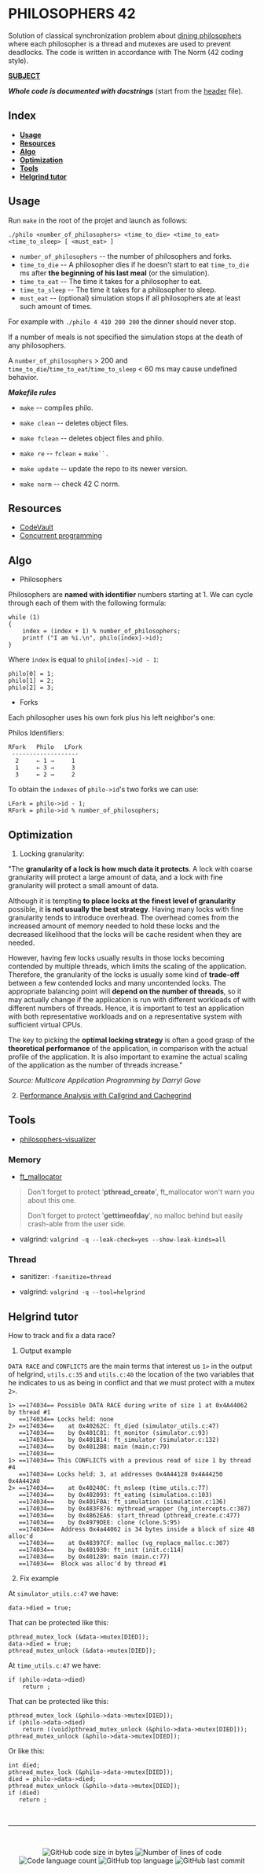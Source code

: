 
#           PHILOSOPHERS 42

Solution of classical synchronization problem about
[dining philosophers](https://en.wikipedia.org/wiki/Dining_philosophers_problem)
where each philosopher is a thread and mutexes are used to prevent deadlocks.
The code is written in accordance with The Norm (42 coding style).

**[SUBJECT](doc/subject.md)**

***Whole code is documented with docstrings*** (start from the [header](include/philo.h) file).

##  Index

* **[Usage](#Usage)**<br>
* **[Resources](#Resources)**<br>
* **[Algo](#Algo)**<br>
* **[Optimization](#Optimization)**<br>
* **[Tools](#Tools)**<br>
* **[Helgrind tutor](#helgrind-tutor)**<br>

##  Usage

Run `make` in the root of the projet and launch as follows:

    ./philo <number_of_philosophers> <time_to_die> <time_to_eat> <time_to_sleep> [ <must_eat> ]

- `number_of_philosophers` -- the number of philosophers and forks.
- `time_to_die` -- A philosopher dies if he doesn't start to eat `time_to_die`
  ms after **the beginning of his last meal** (or the simulation).
- `time_to_eat` -- The time it takes for a philosopher to eat.
- `time_to_sleep` -- The time it takes for a philosopher to sleep.
- `must_eat` -- (optional) simulation stops if all philosophers ate at least such
  amount of times.

For example with `./philo 4 410 200 200` the dinner should never stop.

If a number of meals is not specified the simulation stops at the death of any
philosophers.

A `number_of_philosophers` > 200 and `time_to_die`/`time_to_eat`/`time_to_sleep`
< 60 ms may cause undefined behavior.

***Makefile rules***

- `make` -- compiles philo.
- `make clean` -- deletes object files.
- `make fclean` -- deletes object files and philo.
- `make re` -- `fclean` + `make``.`

- `make update` -- update the repo to its newer version.
- `make norm` -- check 42 C norm.

##  Resources

- [CodeVault](https://www.youtube.com/playlist?list=PLfqABt5AS4FmuQf70psXrsMLEDQXNkLq2)<br>
- [Concurrent programming](https://begriffs.com/posts/2020-03-23-concurrent-programming.html)<br>

##  Algo

* Philosophers

Philosophers are **named with identifier** numbers starting at 1.
We can cycle through each of them with the following formula:

    while (1)
    {
        index = (index + 1) % number_of_philosophers;
        printf ("I am %i.\n", philo[index]->id);
    }

Where `index` is equal to `philo[index]->id - 1`:

    philo[0] = 1;
    philo[1] = 2;
    philo[2] = 3;

* Forks

Each philosopher uses his own fork plus his left neighbor's one:

Philos Identifiers:

    RFork   Philo   LFork
     -------------------
      2     ← 1 →     1
      1     ← 3 →     3
      3     ← 2 →     2

To obtain the `indexes` of `philo->id`'s two forks we can use:

    LFork = philo->id - 1;
    RFork = philo->id % number_of_philosophers;

##  Optimization

1. Locking granularity:

"The **granularity of a lock is how much data it protects**. A lock with coarse
granularity will protect a large amount of data, and a lock with fine
granularity will protect a small amount of data.

Although it is tempting **to place locks at the finest level of granularity**
possible, it **is not usually the best strategy**. Having many locks with fine
granularity tends to introduce overhead. The overhead comes from the increased
amount of memory needed to hold these locks and the decreased likelihood that
the locks will be cache resident when they are needed.

However, having few locks usually results in those locks becoming contended by
multiple threads, which limits the scaling of the application. Therefore, the
granularity of the locks is usually some kind of **trade-off** between a few
contended locks and many uncontended locks. The appropriate balancing point will
**depend on the number of threads**, so it may actually change if the application
is run with different workloads of with different numbers of threads. Hence, it
is important to test an application with both representative workloads and on a
representative system with sufficient virtual CPUs.

The key to picking the **optimal locking strategy** is often a good grasp of the
**theoretical performance** of the application, in comparison with the actual
profile of the application. It is also important to examine the actual scaling
of the application as the number of threads increase."

*Source: Multicore Application Programming by Darryl Gove*

2. [Performance Analysis with Callgrind and Cachegrind](https://www.vi-hps.org/cms/upload/material/tw10/vi-hps-tw10-KCachegrind.pdf)

##  Tools

- [philosophers-visualizer](https://nafuka11.github.io/philosophers-visualizer/)

###  Memory

- [ft_mallocator](https://github.com/tmatis/ft_mallocator)

> Don't forget to protect '**pthread_create**', ft_mallocator won't warn you
> about this one.
>
> Don't forget to protect '**gettimeofday**', no malloc behind but easily
> crash-able from the user side.

- valgrind: `valgrind -q --leak-check=yes --show-leak-kinds=all`

###  Thread

- sanitizer: `-fsanitize=thread`

- valgrind: `valgrind -q --tool=helgrind`

##  Helgrind tutor

How to track and fix a data race?

1. Output example

`DATA RACE` and `CONFLICTS` are the main terms that interest us `1>` in the
output of helgrind, `utils.c:35` and `utils.c:40` the location of the two
variables that he indicates to us as being in conflict and that we must protect
with a mutex `2>`.

    1> ==174034== Possible DATA RACE during write of size 1 at 0x4A44062 by thread #1
       ==174034== Locks held: none
    2> ==174034==    at 0x40262C: ft_died (simulator_utils.c:47)
       ==174034==    by 0x401C81: ft_monitor (simulator.c:93)
       ==174034==    by 0x401B14: ft_simulator (simulator.c:132)
       ==174034==    by 0x4012B8: main (main.c:79)
       ==174034==
    1> ==174034== This CONFLICTS with a previous read of size 1 by thread #4
       ==174034== Locks held: 3, at addresses 0x4A44128 0x4A44250 0x4A442A0
    2> ==174034==    at 0x40240C: ft_msleep (time_utils.c:77)
       ==174034==    by 0x402093: ft_eating (simulation.c:103)
       ==174034==    by 0x401F0A: ft_simulation (simulation.c:136)
       ==174034==    by 0x483F876: mythread_wrapper (hg_intercepts.c:387)
       ==174034==    by 0x4862EA6: start_thread (pthread_create.c:477)
       ==174034==    by 0x4979DEE: clone (clone.S:95)
       ==174034==  Address 0x4a44062 is 34 bytes inside a block of size 48 alloc'd
       ==174034==    at 0x48397CF: malloc (vg_replace_malloc.c:307)
       ==174034==    by 0x401930: ft_init (init.c:114)
       ==174034==    by 0x401289: main (main.c:77)
       ==174034==  Block was alloc'd by thread #1

2. Fix example<br>

At `simulator_utils.c:47` we have:

    data->died = true;

That can be protected like this:

    pthread_mutex_lock (&data->mutex[DIED]);
    data->died = true;
    pthread_mutex_unlock (&data->mutex[DIED]);

At `time_utils.c:47` we have:

    if (philo->data->died)
        return ;

That can be protected like this:

    pthread_mutex_lock (&philo->data->mutex[DIED]);
    if (philo->data->died)
        return ((void)pthread_mutex_unlock (&philo->data->mutex[DIED]));
    pthread_mutex_unlock (&philo->data->mutex[DIED]);

Or like this:

    int died;
    pthread_mutex_lock (&philo->data->mutex[DIED]);
    died = philo->data->died;
    pthread_mutex_unlock (&philo->data->mutex[DIED]);
    if (died)
       return ;


<br>
<hr>
<br>

<p align="center">
	<img alt="GitHub code size in bytes" src="https://img.shields.io/github/languages/code-size/clemedon/philosophers_42?color=blueviolet" />
	<img alt="Number of lines of code" src="https://img.shields.io/tokei/lines/github/clemedon/philosophers_42?color=blueviolet" />
	<img alt="Code language count" src="https://img.shields.io/github/languages/count/clemedon/philosophers_42?color=blue" />
	<img alt="GitHub top language" src="https://img.shields.io/github/languages/top/clemedon/philosophers_42?color=blue" />
	<img alt="GitHub last commit" src="https://img.shields.io/github/last-commit/clemedon/philosophers_42?color=brightgreen" />
</p>
